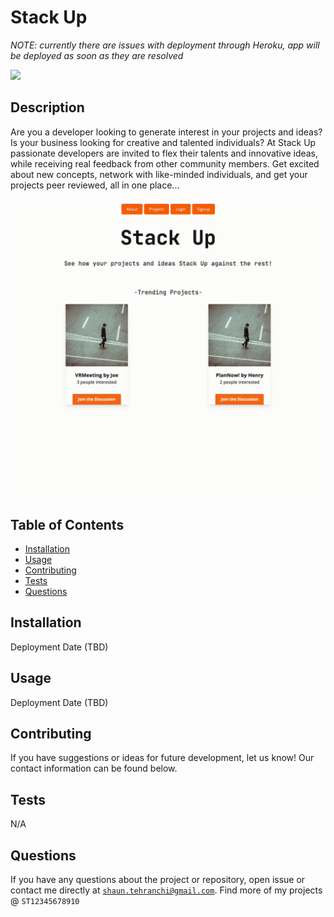 # Stack Up
*NOTE: currently there are issues with deployment through Heroku, app will be deployed as soon as they are resolved*

<img src="https://img.shields.io/badge/License-MIT-blue.svg">

## Description
 Are you a developer looking to generate interest in your projects and ideas? Is your business looking for creative and talented individuals? At Stack Up passionate developers are invited to flex their talents and innovative ideas, while receiving real feedback from other community members. Get excited about new concepts, network with like-minded individuals, and get your projects peer reviewed, all in one place...
 
 ![Demo Gif](./demogif.gif)

## Table of Contents
- [Installation](#installation)
- [Usage](#usage)
- [Contributing](#contributing)
- [Tests](#tests)
- [Questions](#questions)
## Installation
Deployment Date (TBD)
## Usage
 Deployment Date (TBD)
## Contributing
 If you have suggestions or ideas for future development, let us know! Our contact information can be found below.
## Tests
 N/A
## Questions
If you have any questions about the project or repository, open issue or contact me directly at <code>shaun.tehranchi@gmail.com</code>. Find more of my projects @ <code>ST12345678910</code>
 
